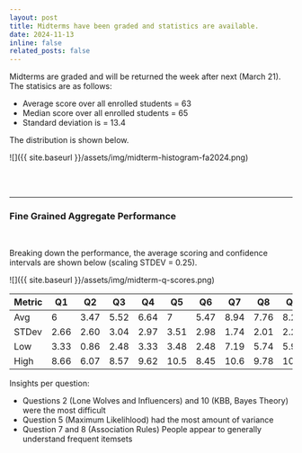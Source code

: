 ```yaml
---
layout: post
title: Midterms have been graded and statistics are available. 
date: 2024-11-13
inline: false
related_posts: false
---
```


Midterms are graded and will be returned the week after next (March 21). The statisics are as follows:

* Average score over all enrolled students = 63
* Median score over all enrolled students = 65
* Standard deviation is = 13.4

The distribution is shown below.

![]({{ site.baseurl }}/assets/img/midterm-histogram-fa2024.png)

<br>
<br>

---

### Fine Grained Aggregate Performance
<br>

Breaking down the performance, the average scoring and confidence intervals are shown below (scaling 
STDEV = 0.25). 

![]({{ site.baseurl }}/assets/img/midterm-q-scores.png)

|Metric            |Q1  |Q2  |Q3  |Q4  |Q5  |Q6  |Q7  |Q8  |Q9  |Q10 |
|------------------|----|----|----|----|----|----|----|----|----|----|
|Avg               |6   |3.47|5.52|6.64|7   |5.47|8.94|7.76|8.23|3.94|
|STDev             |2.66|2.60|3.04|2.97|3.51|2.98|1.74|2.01|2.27|2.63|
|Low               |3.33|0.86|2.48|3.33|3.48|2.48|7.19|5.74|5.95|1.30|
|High              |8.66|6.07|8.57|9.62|10.5|8.45|10.6|9.78|10.5|6.57|


Insights per question:

* Questions 2 (Lone Wolves and Influencers) and 10 (KBB, Bayes Theory) were the most difficult
* Question 5 (Maximum Likelihlood) had the most amount of variance
* Question 7 and 8 (Association Rules) People appear to generally understand frequent itemsets

